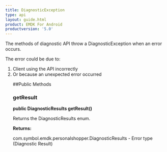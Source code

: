 ```yaml
---
title: DiagnosticException
type: api
layout: guide.html
product: EMDK For Android
productversion: '5.0'
---
```



The methods of diagnostic API throw a DiagnosticException when an error
 occurs.

 The error could be due to:
 <ol>
 <li>Client using the API incorrectly
 <li>Or because an unexpected error occurred

##Public Methods

### getResult

**public DiagnosticResults getResult()**

Returns the DiagnosticResults enum.

**Returns:**

com.symbol.emdk.personalshopper.DiagnosticResults - Error type (Diagnostic Result)


